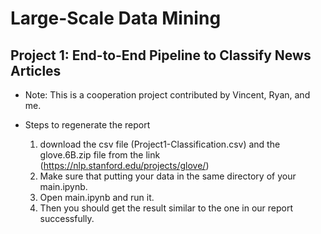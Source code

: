 # Large-Scale Data Mining

## Project 1:  End-to-End Pipeline to Classify News Articles

- Note: This is a cooperation project contributed by Vincent, Ryan, and me.

- Steps to regenerate the report
    1. download the csv file (Project1-Classification.csv) and the glove.6B.zip file from the link (https://nlp.stanford.edu/projects/glove/)
    2. Make sure that putting your data in the same directory of your main.ipynb.
    3. Open main.ipynb and run it.
    4. Then you should get the result similar to the one in our report successfully.